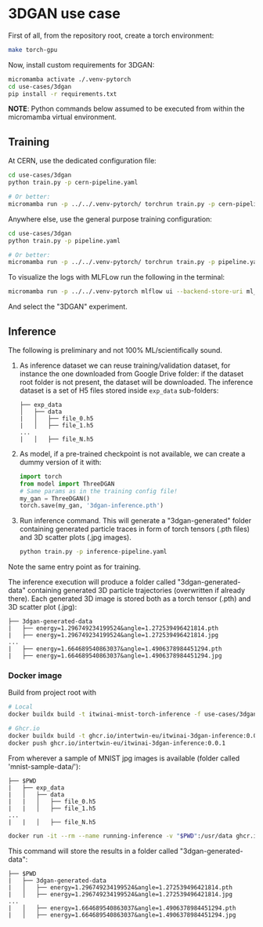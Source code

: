 # 3DGAN use case

First of all, from the repository root, create a torch environment:

```bash
make torch-gpu
```

Now, install custom requirements for 3DGAN:

```bash
micromamba activate ./.venv-pytorch
cd use-cases/3dgan
pip install -r requirements.txt
```

**NOTE**: Python commands below assumed to be executed from within the
micromamba virtual environment.

## Training

At CERN, use the dedicated configuration file:

```bash
cd use-cases/3dgan
python train.py -p cern-pipeline.yaml

# Or better:
micromamba run -p ../../.venv-pytorch/ torchrun train.py -p cern-pipeline.yaml
```

Anywhere else, use the general purpose training configuration:

```bash
cd use-cases/3dgan
python train.py -p pipeline.yaml

# Or better:
micromamba run -p ../../.venv-pytorch/ torchrun train.py -p pipeline.yaml
```

To visualize the logs with MLFLow run the following in the terminal:

```bash
micromamba run -p ../../.venv-pytorch mlflow ui --backend-store-uri ml_logs/mlflow_logs
```

And select the "3DGAN" experiment.

## Inference

The following is preliminary and not 100% ML/scientifically sound.

1. As inference dataset we can reuse training/validation dataset,
for instance the one downloaded from Google Drive folder: if the
dataset root folder is not present, the dataset will be downloaded.
The inference dataset is a set of H5 files stored inside `exp_data`
sub-folders:

    ```text
    ├── exp_data
    │   ├── data
    |   │   ├── file_0.h5
    |   │   ├── file_1.h5
    ...
    |   │   ├── file_N.h5
    ```

2. As model, if a pre-trained checkpoint is not available,
we can create a dummy version of it with:

    ```python
    import torch
    from model import ThreeDGAN
    # Same params as in the training config file!
    my_gan = ThreeDGAN()
    torch.save(my_gan, '3dgan-inference.pth')
    ```

3. Run inference command. This will generate a "3dgan-generated"
folder containing generated particle traces in form of torch tensors
(.pth files) and 3D scatter plots (.jpg images).

    ```bash
    python train.py -p inference-pipeline.yaml
    ```

Note the same entry point as for training.

The inference execution will produce a folder called
"3dgan-generated-data" containing
generated 3D particle trajectories (overwritten if already
there). Each generated 3D image is stored both as a
torch tensor (.pth) and 3D scatter plot (.jpg):

```text
├── 3dgan-generated-data
|   ├── energy=1.296749234199524&angle=1.272539496421814.pth
|   ├── energy=1.296749234199524&angle=1.272539496421814.jpg
...
|   ├── energy=1.664689540863037&angle=1.4906378984451294.pth
|   ├── energy=1.664689540863037&angle=1.4906378984451294.jpg
```

### Docker image

Build from project root with

```bash
# Local
docker buildx build -t itwinai-mnist-torch-inference -f use-cases/3dgan/Dockerfile .

# Ghcr.io
docker buildx build -t ghcr.io/intertwin-eu/itwinai-3dgan-inference:0.0.1 -f use-cases/3dgan/Dockerfile .
docker push ghcr.io/intertwin-eu/itwinai-3dgan-inference:0.0.1
```

From wherever a sample of MNIST jpg images is available
(folder called 'mnist-sample-data/'):

```text
├── $PWD    
|   ├── exp_data
|   │   ├── data
|   |   │   ├── file_0.h5
|   |   │   ├── file_1.h5
...
|   |   │   ├── file_N.h5
```

```bash
docker run -it --rm --name running-inference -v "$PWD":/usr/data ghcr.io/intertwin-eu/itwinai-3dgan-inference:0.0.1
```

This command will store the results in a folder called "3dgan-generated-data":

```text
├── $PWD
|   ├── 3dgan-generated-data
|   │   ├── energy=1.296749234199524&angle=1.272539496421814.pth
|   │   ├── energy=1.296749234199524&angle=1.272539496421814.jpg
...
|   │   ├── energy=1.664689540863037&angle=1.4906378984451294.pth
|   │   ├── energy=1.664689540863037&angle=1.4906378984451294.jpg
```

